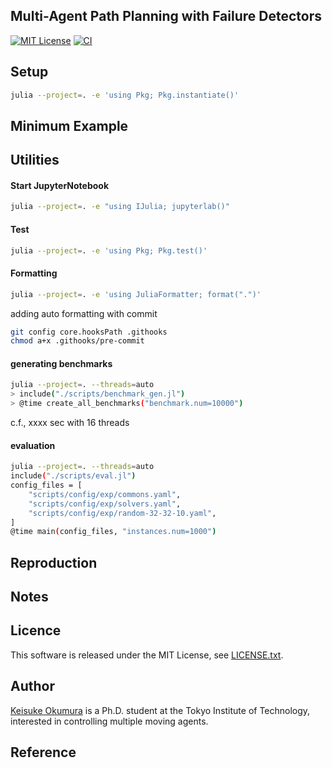 Multi-Agent Path Planning with Failure Detectors
---
[![MIT License](http://img.shields.io/badge/license-MIT-blue.svg?style=flat)](LICENCE.txt)
[![CI](https://github.com/Kei18/mappfd/actions/workflows/ci.yaml/badge.svg?branch=dev)](https://github.com/Kei18/mappfd/actions/workflows/ci.yaml)

## Setup

```sh
julia --project=. -e 'using Pkg; Pkg.instantiate()'
```

## Minimum Example

## Utilities

#### Start JupyterNotebook
```sh
julia --project=. -e "using IJulia; jupyterlab()"
```

#### Test
```sh
julia --project=. -e 'using Pkg; Pkg.test()'
```

#### Formatting
```sh
julia --project=. -e 'using JuliaFormatter; format(".")'
```

adding auto formatting with commit

```sh
git config core.hooksPath .githooks
chmod a+x .githooks/pre-commit
```

#### generating benchmarks
```sh
julia --project=. --threads=auto
> include("./scripts/benchmark_gen.jl")
> @time create_all_benchmarks("benchmark.num=10000")
```

c.f., xxxx sec with 16 threads

#### evaluation
```sh
julia --project=. --threads=auto
include("./scripts/eval.jl")
config_files = [
    "scripts/config/exp/commons.yaml",
    "scripts/config/exp/solvers.yaml",
    "scripts/config/exp/random-32-32-10.yaml",
]
@time main(config_files, "instances.num=1000")
```

## Reproduction

## Notes

## Licence
This software is released under the MIT License, see [LICENSE.txt](LICENCE.txt).

## Author
[Keisuke Okumura](https://kei18.github.io) is a Ph.D. student at the Tokyo Institute of Technology, interested in controlling multiple moving agents.

## Reference
